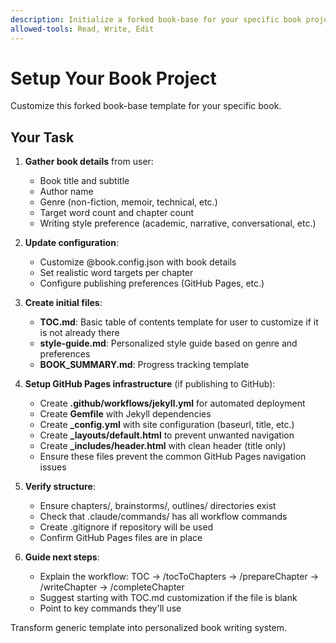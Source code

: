 ```yaml
---
description: Initialize a forked book-base for your specific book project
allowed-tools: Read, Write, Edit
---
```


# Setup Your Book Project

Customize this forked book-base template for your specific book.

## Your Task

1. **Gather book details** from user:
   - Book title and subtitle
   - Author name  
   - Genre (non-fiction, memoir, technical, etc.)
   - Target word count and chapter count
   - Writing style preference (academic, narrative, conversational, etc.)

2. **Update configuration**:
   - Customize @book.config.json with book details
   - Set realistic word targets per chapter
   - Configure publishing preferences (GitHub Pages, etc.)

3. **Create initial files**:
   - **TOC.md**: Basic table of contents template for user to customize if it is not already there
   - **style-guide.md**: Personalized style guide based on genre and preferences
   - **BOOK_SUMMARY.md**: Progress tracking template

4. **Setup GitHub Pages infrastructure** (if publishing to GitHub):
   - Create **.github/workflows/jekyll.yml** for automated deployment
   - Create **Gemfile** with Jekyll dependencies
   - Create **_config.yml** with site configuration (baseurl, title, etc.)
   - Create **_layouts/default.html** to prevent unwanted navigation
   - Create **_includes/header.html** with clean header (title only)
   - Ensure these files prevent the common GitHub Pages navigation issues

5. **Verify structure**:
   - Ensure chapters/, brainstorms/, outlines/ directories exist
   - Check that .claude/commands/ has all workflow commands
   - Create .gitignore if repository will be used
   - Confirm GitHub Pages files are in place

6. **Guide next steps**:
   - Explain the workflow: TOC → /tocToChapters → /prepareChapter → /writeChapter → /completeChapter
   - Suggest starting with TOC.md customization if the file is blank
   - Point to key commands they'll use

Transform generic template into personalized book writing system.